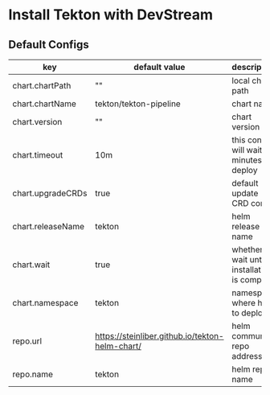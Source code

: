 # Install Tekton with DevStream

## Default Configs

| key                | default value                                   | description                                        |
| ----               | ----                                            | ----                                               |
| chart.chartPath    | ""                                              | local chart path                                   |
| chart.chartName    | tekton/tekton-pipeline                          | chart name                                         |
| chart.version      | ""                                              | chart version                                      |
| chart.timeout      | 10m                                             | this config will wait 5 minutes to deploy          |
| chart.upgradeCRDs  | true                                            | default update CRD config                          |
| chart.releaseName  | tekton                                          | helm release name                                  |
| chart.wait         | true                                            | whether to wait until installation is complete     |
| chart.namespace    | tekton                                          | namespace where helm to deploy                     |
| repo.url           | https://steinliber.github.io/tekton-helm-chart/ | helm community repo address                        |
| repo.name          | tekton                                          | helm repo name                                     |
